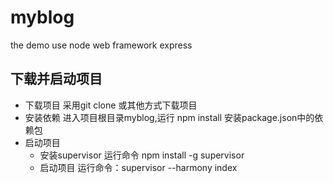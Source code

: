 # myblog
the demo use node web framework express

## 下载并启动项目 ##

* 下载项目
   采用git clone 或其他方式下载项目
* 安装依赖
  进入项目根目录myblog,运行 npm install 安装package.json中的依赖包
* 启动项目
   * 安装supervisor
    运行命令 npm install -g supervisor
   * 启动项目 
    运行命令：supervisor --harmony index 
